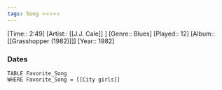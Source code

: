 ```yaml
---
tags: Song ⭐⭐⭐⭐⭐ 
---
```

[Time:: 2:49]
[Artist:: [[J.J. Cale]] ]
[Genre:: Blues]
[Played:: 12]
[Album:: [[Grasshopper (1982)]]]
[Year:: 1982]
### Dates
````dataview
TABLE Favorite_Song
WHERE Favorite_Song = [[City girls]]
````